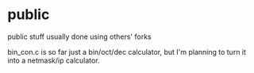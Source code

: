 public
======

public stuff usually done using others' forks

bin_con.c is so far just a bin/oct/dec calculator,
but I'm planning to turn it into a netmask/ip calculator.
